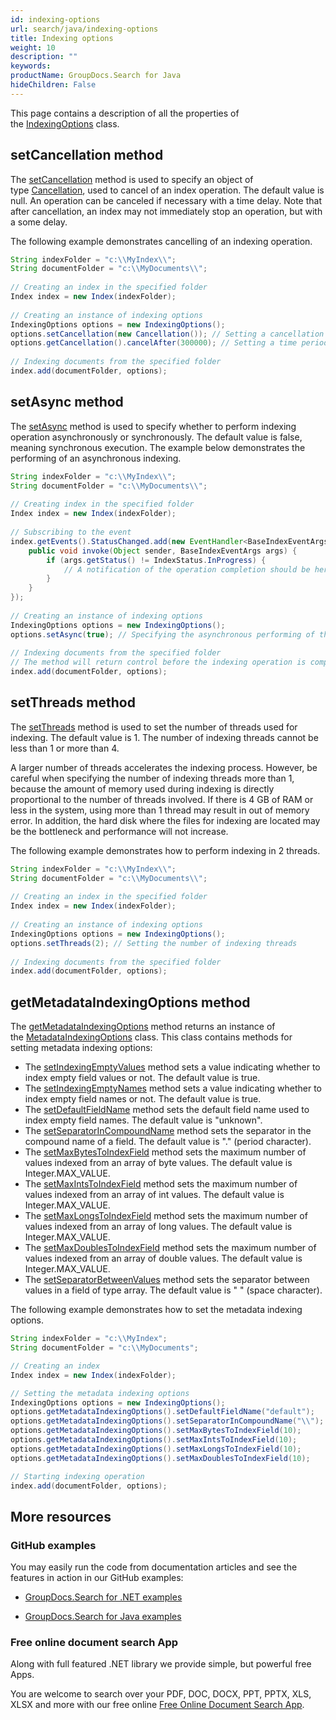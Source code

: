 ```yaml
---
id: indexing-options
url: search/java/indexing-options
title: Indexing options
weight: 10
description: ""
keywords: 
productName: GroupDocs.Search for Java
hideChildren: False
---
```

This page contains a description of all the properties of the [IndexingOptions](https://apireference.groupdocs.com/search/java/com.groupdocs.search.options/IndexingOptions) class.

## setCancellation method

The [setCancellation](https://apireference.groupdocs.com/search/java/com.groupdocs.search.options/IndexingOptions#setCancellation(com.groupdocs.search.common.Cancellation)) method is used to specify an object of type [Cancellation](https://apireference.groupdocs.com/search/java/com.groupdocs.search.common/Cancellation), used to cancel of an index operation. The default value is null. An operation can be canceled if necessary with a time delay. Note that after cancellation, an index may not immediately stop an operation, but with a some delay.

The following example demonstrates cancelling of an indexing operation.



```java
String indexFolder = "c:\\MyIndex\\";
String documentFolder = "c:\\MyDocuments\\";
 
// Creating an index in the specified folder
Index index = new Index(indexFolder);
 
// Creating an instance of indexing options
IndexingOptions options = new IndexingOptions();
options.setCancellation(new Cancellation()); // Setting a cancellation object
options.getCancellation().cancelAfter(300000); // Setting a time period of 300 seconds after which the indexing operation will be cancelled
 
// Indexing documents from the specified folder
index.add(documentFolder, options);
```

## setAsync method

The [setAsync](https://apireference.groupdocs.com/search/java/com.groupdocs.search.options/IndexingOptions#setAsync(boolean)) method is used to specify whether to perform indexing operation asynchronously or synchronously. The default value is false, meaning synchronous execution. The example below demonstrates the performing of an asynchronous indexing.



```java
String indexFolder = "c:\\MyIndex\\";
String documentFolder = "c:\\MyDocuments\\";
 
// Creating index in the specified folder
Index index = new Index(indexFolder);
 
// Subscribing to the event
index.getEvents().StatusChanged.add(new EventHandler<BaseIndexEventArgs>() {
    public void invoke(Object sender, BaseIndexEventArgs args) {
        if (args.getStatus() != IndexStatus.InProgress) {
            // A notification of the operation completion should be here
        }
    }
});
 
// Creating an instance of indexing options
IndexingOptions options = new IndexingOptions();
options.setAsync(true); // Specifying the asynchronous performing of the operation
 
// Indexing documents from the specified folder
// The method will return control before the indexing operation is completed
index.add(documentFolder, options);
```

## setThreads method

The [setThreads](https://apireference.groupdocs.com/search/java/com.groupdocs.search.options/IndexingOptions#setThreads(int)) method is used to set the number of threads used for indexing. The default value is 1. The number of indexing threads cannot be less than 1 or more than 4.

A larger number of threads accelerates the indexing process. However, be careful when specifying the number of indexing threads more than 1, because the amount of memory used during indexing is directly proportional to the number of threads involved. If there is 4 GB of RAM or less in the system, using more than 1 thread may result in out of memory error. In addition, the hard disk where the files for indexing are located may be the bottleneck and performance will not increase.

The following example demonstrates how to perform indexing in 2 threads.



```java
String indexFolder = "c:\\MyIndex\\";
String documentFolder = "c:\\MyDocuments\\";
 
// Creating an index in the specified folder
Index index = new Index(indexFolder);
 
// Creating an instance of indexing options
IndexingOptions options = new IndexingOptions();
options.setThreads(2); // Setting the number of indexing threads
 
// Indexing documents from the specified folder
index.add(documentFolder, options);
```

## getMetadataIndexingOptions method

The [getMetadataIndexingOptions](https://apireference.groupdocs.com/search/java/com.groupdocs.search.options/IndexingOptions#getMetadataIndexingOptions()) method returns an instance of the [MetadataIndexingOptions](https://apireference.groupdocs.com/search/java/com.groupdocs.search.options/MetadataIndexingOptions) class. This class contains methods for setting metadata indexing options:

*   The [setIndexingEmptyValues](https://apireference.groupdocs.com/search/java/com.groupdocs.search.options/MetadataIndexingOptions#setIndexingEmptyValues(boolean)) method sets a value indicating whether to index empty field values or not. The default value is true.
*   The [setIndexingEmptyNames](https://apireference.groupdocs.com/search/java/com.groupdocs.search.options/MetadataIndexingOptions#setIndexingEmptyNames(boolean)) method sets a value indicating whether to index empty field names or not. The default value is true.
*   The [setDefaultFieldName](https://apireference.groupdocs.com/search/java/com.groupdocs.search.options/MetadataIndexingOptions#setDefaultFieldName(java.lang.String)) method sets the default field name used to index empty field names. The default value is "unknown".
*   The [setSeparatorInCompoundName](https://apireference.groupdocs.com/search/java/com.groupdocs.search.options/MetadataIndexingOptions#setSeparatorInCompoundName(java.lang.String)) method sets the separator in the compound name of a field. The default value is "." (period character).
*   The [setMaxBytesToIndexField](https://apireference.groupdocs.com/search/java/com.groupdocs.search.options/MetadataIndexingOptions#setMaxBytesToIndexField(int)) method sets the maximum number of values indexed from an array of byte values. The default value is Integer.MAX\_VALUE.
*   The [setMaxIntsToIndexField](https://apireference.groupdocs.com/search/java/com.groupdocs.search.options/MetadataIndexingOptions#setMaxIntsToIndexField(int)) method sets the maximum number of values indexed from an array of int values. The default value is Integer.MAX\_VALUE.
*   The [setMaxLongsToIndexField](https://apireference.groupdocs.com/search/java/com.groupdocs.search.options/MetadataIndexingOptions#setMaxLongsToIndexField(int)) method sets the maximum number of values indexed from an array of long values. The default value is Integer.MAX\_VALUE.
*   The [setMaxDoublesToIndexField](https://apireference.groupdocs.com/search/java/com.groupdocs.search.options/MetadataIndexingOptions#setMaxDoublesToIndexField(int)) method sets the maximum number of values indexed from an array of double values. The default value is Integer.MAX\_VALUE.
*   The [setSeparatorBetweenValues](https://apireference.groupdocs.com/search/java/com.groupdocs.search.options/MetadataIndexingOptions#setSeparatorBetweenValues(java.lang.String)) method sets the separator between values in a field of type array. The default value is " " (space character).

The following example demonstrates how to set the metadata indexing options.



```java
String indexFolder = "c:\\MyIndex";
String documentFolder = "c:\\MyDocuments";

// Creating an index
Index index = new Index(indexFolder);

// Setting the metadata indexing options
IndexingOptions options = new IndexingOptions();
options.getMetadataIndexingOptions().setDefaultFieldName("default");
options.getMetadataIndexingOptions().setSeparatorInCompoundName("\\");
options.getMetadataIndexingOptions().setMaxBytesToIndexField(10);
options.getMetadataIndexingOptions().setMaxIntsToIndexField(10);
options.getMetadataIndexingOptions().setMaxLongsToIndexField(10);
options.getMetadataIndexingOptions().setMaxDoublesToIndexField(10);

// Starting indexing operation
index.add(documentFolder, options);
```

## More resources

### GitHub examples

You may easily run the code from documentation articles and see the features in action in our GitHub examples:

*   [GroupDocs.Search for .NET examples](https://github.com/groupdocs-search/GroupDocs.Search-for-.NET)
    
*   [GroupDocs.Search for Java examples](https://github.com/groupdocs-search/GroupDocs.Search-for-Java)
    

### Free online document search App

Along with full featured .NET library we provide simple, but powerful free Apps.

You are welcome to search over your PDF, DOC, DOCX, PPT, PPTX, XLS, XLSX and more with our free online [Free Online Document Search App](https://products.groupdocs.app/search).
